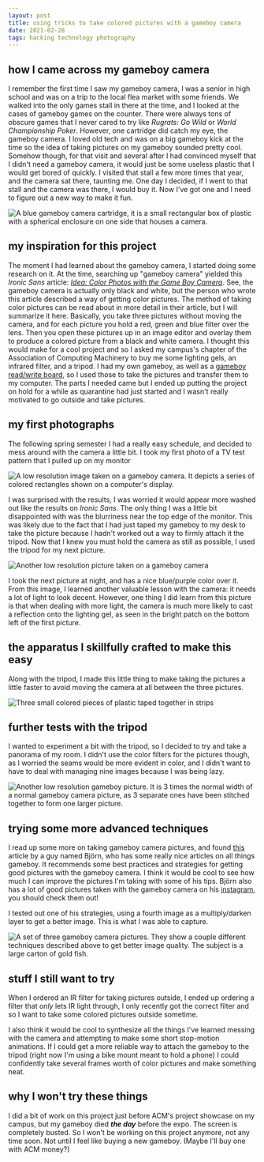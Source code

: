 ```yaml
---
layout: post
title: using tricks to take colored pictures with a gameboy camera
date: 2021-02-28
tags: hacking technology photography
---
```


## how I came across my gameboy camera
I remember the first time I saw my gameboy camera, I was a senior in high school and was on a trip to the local flea market with some friends. We walked into the only games stall in there at the time, and I looked at the cases of gameboy games on the counter. There were always tons of obscure games that I never cared to try like _Rugrats: Go Wild_ or _World Championship Poker_. However, one cartridge did catch my eye, the gameboy camera. I loved old tech and was on a big gameboy kick at the time so the idea of taking pictures on my gameboy sounded pretty cool. Somehow though, for that visit and several after I had convinced myself that I didn't need a gameboy camera, it would just be some useless plastic that I would get bored of quickly. I visited that stall a few more times that year, and the camera sat there, taunting me. One day I decided, if I went to that stall and the camera was there, I would buy it. Now I've got one and I need to figure out a new way to make it fun.

![A blue gameboy camera cartridge, it is a small rectangular box of plastic with a spherical enclosure on one side that houses a camera.](/assets/gbcamera0.webp "a gameboy camera")

## my inspiration for this project
The moment I had learned about the gameboy camera, I started doing some research on it. At the time, searching up "gameboy camera" yielded this _Ironic Sans_ article: [_Idea: Color Photos with the Game Boy Camera_](http://ironicsans.com/2007/09/idea_color_photos_with_the_gam.html). See, the gameboy camera is actually only black and white, but the person who wrote this article described a way of getting color pictures. The method of taking color pictures can be read about in more detail in their article, but I will summarize it here. Basically, you take three pictures without moving the camera, and for each picture you hold a red, green and blue filter over the lens. Then you open these pictures up in an image editor and overlay them to produce a colored picture from a black and white camera. I thought this would make for a cool project and so I asked my campus's chapter of the Association of Computing Machinery to buy me some lighting gels, an infrared filter, and a tripod. I had my own gameboy, as well as a [gameboy read/write board](https://shop.insidegadgets.com/product/gbxcart-rw/), so I used those to take the pictures and transfer them to my computer. The parts I needed came but I ended up putting the project on hold for a while as quarantine had just started and I wasn't really motivated to go outside and take pictures.


## my first photographs
The following spring semester I had a really easy schedule, and decided to mess around with the camera a little bit. I took my first photo of a TV test pattern that I pulled up on my monitor

![A low resolution image taken on a gameboy camera. It depicts a series of colored rectangles shown on a computer's display.](/assets/gbcamera1.webp "first colored gameboy camera pic")

I was surprised with the results, I was worried it would appear more washed out like the results on _Ironic Sans_. The only thing I was a little bit disappointed with was the blurriness near the top edge of the monitor. This was likely due to the fact that I had just taped my gameboy to my desk to take the picture because I hadn't worked out a way to firmly attach it the tripod. Now that I knew you must hold the camera as still as possible, I used the tripod for my next picture.

![Another low resolution picture taken on a gameboy camera](/assets/gbcamera2.webp "second gameboy camera pic")

I took the next picture at night, and has a nice blue/purple color over it. From this image, I learned another valuable lesson with the camera: it needs a lot of light to look decent. However, one thing I did learn from this picture is that when dealing with more light, the camera is much more likely to cast a reflection onto the lighting gel, as seen in the bright patch on the bottom left of the first picture.

## the apparatus I skillfully crafted to make this easy
Along with the tripod, I made this little thing to make taking the pictures a little faster to avoid moving the camera at all between the three pictures.

![Three small colored pieces of plastic taped together in strips](/assets/gbcamera9.webp "The super complicated gameboy camera photograph colorizing device")

## further tests with the tripod
I wanted to experiment a bit with the tripod, so I decided to try and take a panorama of my room. I didn't use the color filters for the pictures though, as I worried the seams would be more evident in color, and I didn't want to have to deal with managing nine images because I was being lazy.

![Another low resolution gameboy picture. It is 3 times the normal width of a normal gameboy camera picture, as 3 separate ones have been stitched together to form one larger picture.](/assets/gbcamera3.webp "panoramic gameboy pic")

## trying some more advanced techniques
I read up some more on taking gameboy camera pictures, and found [this](https://gameboymaniac.com/how-to-make-real-color-photos-with-your-game-boy-camera/) article by a guy named Björn, who has some really nice articles on all things gameboy. It recommends some best practices and strategies for getting good pictures with the gameboy camera. I think it would be cool to see how much I can improve the pictures I'm taking with some of his tips. Björn also has a lot of good pictures taken with the gameboy camera on his [instagram](https://www.instagram.com/gameboycameramaniac/), you should check them out!

I tested out one of his strategies, using a fourth image as a multiply/darken layer to get a better image. This is what I was able to capture.

![A set of three gameboy camera pictures. They show a couple different techniques described above to get better image quality. The subject is a large carton of gold fish.](/assets/gbcamera10.webp "Testing Björn's methods")

## stuff I still want to try

When I ordered an IR filter for taking pictures outside, I ended up ordering a filter that _only_ lets IR light through, I only recently got the correct filter and so I want to take some colored pictures outside sometime.

I also think it would be cool to synthesize all the things I've learned messing with the camera and attempting to make some short stop-motion animations. If I could get a more reliable way to attach the gameboy to the tripod (right now I'm using a bike mount meant to hold a phone) I could confidently take several frames worth of color pictures and make something neat.

## why I won't try these things
I did a bit of work on this project just before ACM's project showcase on my campus, but my gameboy died **_the day_** before the expo. The screen is completely busted. So I won't be working on this project anymore, not any time soon. Not until I feel like buying a new gameboy. (Maybe I'll buy one with ACM money?)
